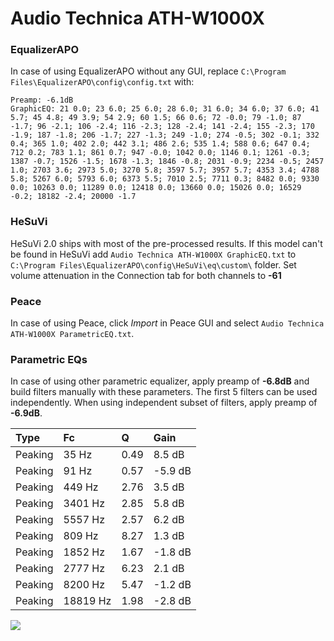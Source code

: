 # Audio Technica ATH-W1000X

### EqualizerAPO
In case of using EqualizerAPO without any GUI, replace `C:\Program Files\EqualizerAPO\config\config.txt`
with:
```
Preamp: -6.1dB
GraphicEQ: 21 0.0; 23 6.0; 25 6.0; 28 6.0; 31 6.0; 34 6.0; 37 6.0; 41 5.7; 45 4.8; 49 3.9; 54 2.9; 60 1.5; 66 0.6; 72 -0.0; 79 -1.0; 87 -1.7; 96 -2.1; 106 -2.4; 116 -2.3; 128 -2.4; 141 -2.4; 155 -2.3; 170 -1.9; 187 -1.8; 206 -1.7; 227 -1.3; 249 -1.0; 274 -0.5; 302 -0.1; 332 0.4; 365 1.0; 402 2.0; 442 3.1; 486 2.6; 535 1.4; 588 0.6; 647 0.4; 712 0.2; 783 1.1; 861 0.7; 947 -0.0; 1042 0.0; 1146 0.1; 1261 -0.3; 1387 -0.7; 1526 -1.5; 1678 -1.3; 1846 -0.8; 2031 -0.9; 2234 -0.5; 2457 1.0; 2703 3.6; 2973 5.0; 3270 5.8; 3597 5.7; 3957 5.7; 4353 3.4; 4788 5.8; 5267 6.0; 5793 6.0; 6373 5.5; 7010 2.5; 7711 0.3; 8482 0.0; 9330 0.0; 10263 0.0; 11289 0.0; 12418 0.0; 13660 0.0; 15026 0.0; 16529 -0.2; 18182 -2.4; 20000 -1.7
```

### HeSuVi
HeSuVi 2.0 ships with most of the pre-processed results. If this model can't be found in HeSuVi add
`Audio Technica ATH-W1000X GraphicEQ.txt` to `C:\Program Files\EqualizerAPO\config\HeSuVi\eq\custom\` folder.
Set volume attenuation in the Connection tab for both channels to **-61**

### Peace
In case of using Peace, click *Import* in Peace GUI and select `Audio Technica ATH-W1000X ParametricEQ.txt`.

### Parametric EQs
In case of using other parametric equalizer, apply preamp of **-6.8dB** and build filters manually
with these parameters. The first 5 filters can be used independently.
When using independent subset of filters, apply preamp of **-6.9dB**.

| Type    | Fc       |    Q | Gain    |
|:--------|:---------|:-----|:--------|
| Peaking | 35 Hz    | 0.49 | 8.5 dB  |
| Peaking | 91 Hz    | 0.57 | -5.9 dB |
| Peaking | 449 Hz   | 2.76 | 3.5 dB  |
| Peaking | 3401 Hz  | 2.85 | 5.8 dB  |
| Peaking | 5557 Hz  | 2.57 | 6.2 dB  |
| Peaking | 809 Hz   | 8.27 | 1.3 dB  |
| Peaking | 1852 Hz  | 1.67 | -1.8 dB |
| Peaking | 2777 Hz  | 6.23 | 2.1 dB  |
| Peaking | 8200 Hz  | 5.47 | -1.2 dB |
| Peaking | 18819 Hz | 1.98 | -2.8 dB |

![](https://raw.githubusercontent.com/jaakkopasanen/AutoEq/master/results/innerfidelity/sbaf-serious/Audio%20Technica%20ATH-W1000X/Audio%20Technica%20ATH-W1000X.png)
